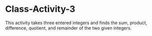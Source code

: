 # Class-Activity-3

This activity takes three entered integers and finds the sum, product, difference, quotient, and remainder of the two given integers.
